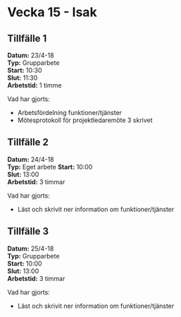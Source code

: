 # Vecka 15 - Isak

## Tillfälle 1  
**Datum:** 	23/4-18  
**Typ:** 	Grupparbete  
**Start:**	10:30  
**Slut:**	11:30  
**Arbetstid:** 1 timme  

Vad har gjorts:  
- Arbetsfördelning funktioner/tjänster
- Mötesprotokoll för projektledaremöte 3 skrivet

## Tillfälle 2  
**Datum:** 	24/4-18  
**Typ:** 	Eget arbete 
**Start:**	10:00  
**Slut:**	13:00  
**Arbetstid:** 3 timmar  

Vad har gjorts:  
- Läst och skrivit ner information om funktioner/tjänster

## Tillfälle 3  
**Datum:** 	25/4-18  
**Typ:** 	Grupparbete  
**Start:**	10:00  
**Slut:**	13:00  
**Arbetstid:**	3 timmar  

Vad har gjorts:  
- Läst och skrivit ner information om funktioner/tjänster

